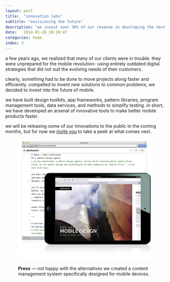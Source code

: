 ```yaml
---
layout: post
title:  "innovation labs"
subtitle: "envisioning the future"
description: "we invest over 30% of our revenue in developing the next big thing in mobile."
date:   2014-01-26 10:19:47
categories: home
index: 5
---
```


a few years ago, we realized that many of our clients were in trouble. they were unprepared for the mobile revolution- using entirely outdated digital strategies that did not suit the evolving needs of their customers. 

clearly, something had to be done to move projects along faster and efficiently. compelled to invent new solutions to common problems, we decided to invest into the future of mobile.

we have built design toolkits, app frameworks, pattern libraries, program management tools, data services, and methods to simplify testing.  in short, we have developed an arsenal of innovative tools to make better mobile products faster.

we will be releasing some of our innovations to the public in the coming months, but for now we [invite you](mailto:hello@pinchzoom.com?subject=innovation) to take a peek at what comes next.

<div class="images"><figure><img src="/assets/img/press.jpg" alt="Press"><figcaption><p><strong class="label">Press</strong> —  not happy with the alternatives we created a content management system specifically designed for mobile devices.</p></figcaption></figure></div>